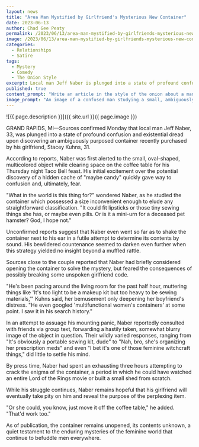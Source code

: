 ```yaml
---
layout: news
title: "Area Man Mystified by Girlfriend's Mysterious New Container"
date: 2023-06-13
author: Chad Gee Peaty
permalink: /2023/06/13/area-man-mystified-by-girlfriends-mysterious-new-container
image: /2023/06/13/area-man-mystified-by-girlfriends-mysterious-new-container.png
categories:
  - Relationships
  - Satire
tags:
  - Mystery
  - Comedy
  - The Onion Style
excerpt: Local man Jeff Naber is plunged into a state of profound confusion and existential dread upon discovering an ambiguously purposed container recently purchased by his girlfriend, Stacey Kuhns.
published: true
content_prompt: "Write an article in the style of the onion about a man being unable to determine if his girlfriend's new purchased container is for makeup, sewing, pills, or something else."
image_prompt: "An image of a confused man studying a small, ambiguously purposed container at a kitchen counter."
---
```


![{{ page.description }}]({{ site.url }}{{ page.image }})

GRAND RAPIDS, MI—Sources confirmed Monday that local man Jeff Naber, 33, was plunged into a state of profound confusion and existential dread upon discovering an ambiguously purposed container recently purchased by his girlfriend, Stacey Kuhns, 31.

According to reports, Naber was first alerted to the small, oval-shaped, multicolored object while clearing space on the coffee table for his Thursday night Taco Bell feast. His initial excitement over the potential discovery of a hidden cache of "maybe candy" quickly gave way to confusion and, ultimately, fear. 

"What in the world is this thing for?" wondered Naber, as he studied the container which possessed a size inconvenient enough to elude any straightforward classification. "It could fit lipsticks or those tiny sewing things she has, or maybe even pills. Or is it a mini-urn for a deceased pet hamster? God, I hope not."

Unconfirmed reports suggest that Naber even went so far as to shake the container next to his ear in a futile attempt to determine its contents by sound. His bewildered countenance seemed to darken even further when this strategy yielded no insight beyond a muffled rattle.

Sources close to the couple reported that Naber had briefly considered opening the container to solve the mystery, but feared the consequences of possibly breaking some unspoken girlfriend code.

"He's been pacing around the living room for the past half hour, muttering things like 'It's too light to be a makeup kit but too heavy to be sewing materials,'" Kuhns said, her bemusement only deepening her boyfriend's distress. "He even googled 'multifunctional women's containers' at some point. I saw it in his search history."

In an attempt to assuage his mounting panic, Naber reportedly consulted with friends via group text, forwarding a hastily taken, somewhat blurry image of the object in question. Their wildly varied responses, ranging from "It's obviously a portable sewing kit, dude" to "Nah, bro, she's organizing her prescription meds" and even "I bet it's one of those feminine witchcraft things," did little to settle his mind.

By press time, Naber had spent an exhausting three hours attempting to crack the enigma of the container, a period in which he could have watched an entire Lord of the Rings movie or built a small shed from scratch. 

While his struggle continues, Naber remains hopeful that his girlfriend will eventually take pity on him and reveal the purpose of the perplexing item. 

"Or she could, you know, just move it off the coffee table," he added. "That'd work too." 

As of publication, the container remains unopened, its contents unknown, a quiet testament to the enduring mysteries of the feminine world that continue to befuddle men everywhere.
